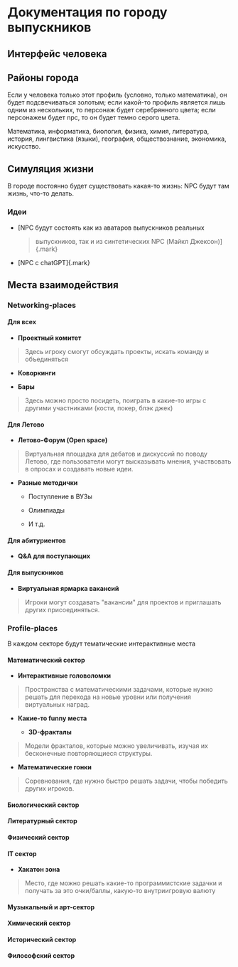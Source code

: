 # Документация по городу выпускников

## Интерфейс человека

## Районы города

Если у человека только этот профиль (условно, только математика), он
будет подсвечиваться золотым; если какой-то профиль является лишь одним
из нескольких, то персонаж будет серебрянного цвета; если персонажем
будет npc, то он будет темно серого цвета.

Математика, информатика, биология, физика, химия, литература, история,
лингвистика (языки), география, обществознание, экономика, искусство.

## Симуляция жизни

В городе постоянно будет существовать какая-то жизнь: NPC будут там
жизнь, что-то делать.

### Идеи

-   [NPC будут состоять как из аватаров выпускников реальных
    > выпускников, так и из синтетических NPC (Майкл Джексон)]{.mark}

-   [NPC с chatGPT]{.mark}

## Места взаимодействия

### Networking-places

#### Для всех

-   **Проектный комитет**

> Здесь игроку смогут обсуждать проекты, искать команду и объединяться

-   **Коворкинги**

-   **Бары**

> Здесь можно просто посидеть, поиграть в какие-то игры с другими
> участниками (кости, покер, блэк джек)

#### Для Летово

-   **Летово-Форум (Open space)**

> Виртуальная площадка для дебатов и дискуссий по поводу Летово, где
> пользователи могут высказывать мнения, участвовать в опросах и
> создавать новые идеи.

-   **Разные методички**

    -   Поступление в ВУЗы

    -   Олимпиады

    -   И т.д.

#### Для абитуриентов

-   **Q&A для поступающих**

#### Для выпускников

-   **Виртуальная ярмарка вакансий**

> Игроки могут создавать \"вакансии\" для проектов и приглашать других
> присоединяться.

### Profile-places

В каждом секторе будут тематические интерактивные места

#### Математический сектор

-   **Интерактивные головоломки**

> Пространства с математическими задачами, которые нужно решать для
> перехода на новые уровни или получения виртуальных наград.

-   **Какие-то funny места**

    -   **3D-фракталы**

> Модели фракталов, которые можно увеличивать, изучая их бесконечные
> повторяющиеся структуры.

-   **Математические гонки**

> Соревнования, где нужно быстро решать задачи, чтобы победить других
> игроков.

#### Биологический сектор

#### Литературный сектор

#### Физический сектор

#### IT сектор

-   **Хакатон зона**

> Место, где можно решать какие-то программистские задачки и получать за
> это очки/баллы, какую-то внутриигровую валюту

#### Музыкальный и арт-сектор

#### Химический сектор

#### Исторический сектор

#### Философский сектор
